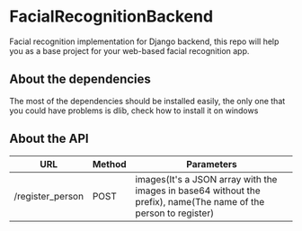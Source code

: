 # FacialRecognitionBackend
Facial recognition implementation for Django backend, this repo will help you as a base project for your web-based facial recognition app.
## About the dependencies 
  The most of the dependencies should be installed easily, the only one that you could have problems is dlib,
  check how to install it on windows

## About the API

URL | Method | Parameters
----|------- | -------------
  /register_person|POST|images(It's a JSON array with the images in base64 without the prefix), name(The name of the person to register)
